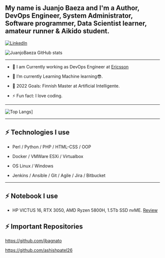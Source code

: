 ## My name is Juanjo Baeza and I'm a Author, DevOps Engineer, System Administrator, Software programmer, Data Scientist learner, amateur runner & Aikido student.

[![LinkedIn](https://img.shields.io/badge/linkedin-%230077B5.svg?style=for-the-badge&logo=linkedin&logoColor=white)](https://www.linkedin.com/in/juanjosebaeza/)
   
![JuanjoBaeza GitHub stats](https://github-readme-stats.vercel.app/api?username=JuanjoBaeza&show_icons=true&theme=algolia)

---
* 🔭 I am Currently working as DevOps Engineer at [Ericsson](https://ericsson.com/)

- 🌱 I’m currently Learning Machine learning😎.
   
- 🥅 2022 Goals: Finnish Master at Artificial Intelligente.

- ⚡ Fun fact: I love coding.

---
![Top Langs](https://github-readme-stats.vercel.app/api/top-langs/?username=JuanjoBaeza&langs_count=5&theme=algolia)]

---
## ⚡ Technologies I use 

- Perl / Python / PHP / HTML-CSS / OOP

- Docker / VMWare ESXi / Virtualbox

- OS Linux / Windows

- Jenkins / Ansible / Git / Agile / Jira / Bitbucket

---
## ⚡ Notebook I use
- HP VICTUS 16, RTX 3050, AMD Ryzen 5800H, 1.5Tb SSD nvME. [Review](https://www.muycomputer.com/2022/04/29/hp-victus-16-analisis/)

## ⚡ Important Repositories

https://github.com/jbagnato

https://github.com/ashishpatel26  
